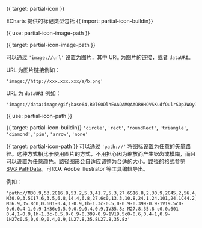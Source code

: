 {{ target: partial-icon }}

ECharts 提供的标记类型包括 {{ import: partial-icon-buildin}}

{{ use: partial-icon-image-path }}






{{ target: partial-icon-image-path }}

可以通过 `'image://url'` 设置为图片，其中 URL 为图片的链接，或者 `dataURI`。

URL 为图片链接例如：
```
'image://http://xxx.xxx.xxx/a/b.png'
```

URL 为 `dataURI` 例如：
```
'image://data:image/gif;base64,R0lGODlhEAAQAMQAAORHHOVSKudfOulrSOp3WOyDZu6QdvCchPGolfO0o/XBs/fNwfjZ0frl3/zy7////wAAAAAAAAAAAAAAAAAAAAAAAAAAAAAAAAAAAAAAAAAAAAAAAAAAAAAAAAAAAAAAACH5BAkAABAALAAAAAAQABAAAAVVICSOZGlCQAosJ6mu7fiyZeKqNKToQGDsM8hBADgUXoGAiqhSvp5QAnQKGIgUhwFUYLCVDFCrKUE1lBavAViFIDlTImbKC5Gm2hB0SlBCBMQiB0UjIQA7'
```

{{ use: partial-icon-path }}






{{ target: partial-icon-buildin}}
`'circle'`, `'rect'`, `'roundRect'`, `'triangle'`, `'diamond'`, `'pin'`, `'arrow'`, `'none'`


{{ target: partial-icon-path }}
可以通过 `'path://'` 将图标设置为任意的矢量路径。这种方式相比于使用图片的方式，不用担心因为缩放而产生锯齿或模糊，而且可以设置为任意颜色。路径图形会自适应调整为合适的大小。路径的格式参见 [SVG PathData](http://www.w3.org/TR/SVG/paths.html#PathData)。可以从 Adobe Illustrator 等工具编辑导出。

例如：
```
'path://M30.9,53.2C16.8,53.2,5.3,41.7,5.3,27.6S16.8,2,30.9,2C45,2,56.4,13.5,56.4,27.6S45,53.2,30.9,53.2z M30.9,3.5C17.6,3.5,6.8,14.4,6.8,27.6c0,13.3,10.8,24.1,24.101,24.1C44.2,51.7,55,40.9,55,27.6C54.9,14.4,44.1,3.5,30.9,3.5z M36.9,35.8c0,0.601-0.4,1-0.9,1h-1.3c-0.5,0-0.9-0.399-0.9-1V19.5c0-0.6,0.4-1,0.9-1H36c0.5,0,0.9,0.4,0.9,1V35.8z M27.8,35.8 c0,0.601-0.4,1-0.9,1h-1.3c-0.5,0-0.9-0.399-0.9-1V19.5c0-0.6,0.4-1,0.9-1H27c0.5,0,0.9,0.4,0.9,1L27.8,35.8L27.8,35.8z'
```

